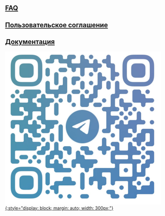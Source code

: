 
## [FAQ](./faq.html)

## [Пользовательское соглашение](./rules.html) 

## [Документация](./documentation.html) 

[![qr](/img/qr.jpg){:style="display: block; margin: auto; width: 300px;"}](https://t.me/orioks_monitoring_bot)
